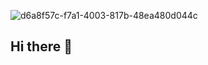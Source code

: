 ![d6a8f57c-f7a1-4003-817b-48ea480d044c](https://github.com/osman-tkdmr/osman-tkdmr/assets/67903397/4316cb11-3cb3-4562-be11-528b063d7186)

## Hi there 👋

